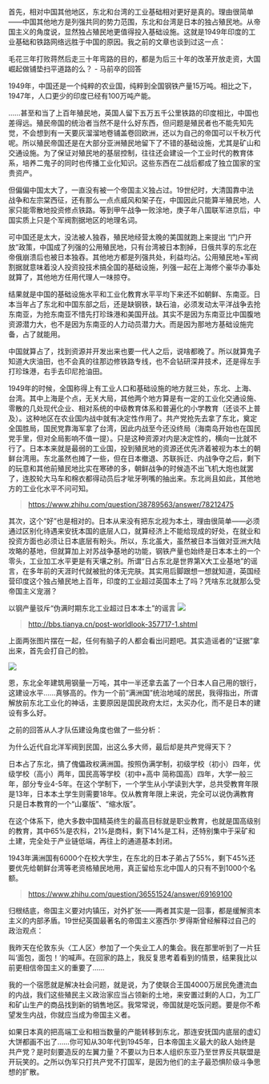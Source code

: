 首先，相对中国其他地区，东北和台湾的工业基础相对更好是真的。理由很简单——中国其他地方是列强共同的势力范围，东北和台湾是日本的独占殖民地。从帝国主义的角度说，显然独占殖民地更值得投入基础设施。这就是1949年印度的工业基础和铁路网络远胜于中国的原因。我之前的文章也谈到过这一点：

毛花三年打败蒋然后走三十年弯路的目的，都是为后三十年的改革开放走资，大国崛起做铺垫扫平道路的么？ - 马前卒的回答

1949年，中国还是一个纯粹的农业国，纯粹到全国钢铁产量15万吨。相比之下，1947年，人口更少的印度已经有100万吨产能。

……甚至和当了上百年殖民地，英国人留下五万五千公里铁路的印度相比，中国也差得远。殖民帝国的统治者当然不是什么好东西，但问题是殖民者也不能先知先觉，不会想到有一天要灰溜溜地卷铺盖卷回欧洲，还以为自己的帝国可以千秋万代呢。所以殖民帝国还是在大部分亚洲殖民地留下了不错的基础设施，尤其是矿山和交通设施。为了保证对殖民地的基层控制，往往还会建设一个工业时代的教育体系，培养二鬼子的同时也传播工业化知识。这些东西在二战后都成了独立国家的宝贵资产。

但偏偏中国太大了，一直没有被一个帝国主义独占过。19世纪时，大清国靠中法战争和左宗棠西征，还有那么一点点威风和架子在，中国因此只能算半殖民地，人家只能零散地投资修点铁路。等到甲午战争一败涂地，庚子年八国联军进京后，中国实质上只是个军阀割据地区的地理名词。

可中国还是太大，没法被人独吞，殖民地经营太晚的美国就跑上来提出 “门户开放”政策，中国成了列强的公用殖民地，只有台湾被日本割掉，日俄共享的东北在帝俄崩溃后也被日本独吞。其他地方都是列强共处，利益均沾。公用殖民地+军阀割据就意味着没人投资投技术搞全国的基础设施，列强一起在上海修个豪华办事处就算了，其他地方任用代理人一味掠夺。

结果就是中国的基础设施水平和工业化教育水平平均下来还不如朝鲜、东南亚。日本当年占了东北和中国东部之后，还是缺钢铁，缺石油，必须发动太平洋战争去抢东南亚，为抢东南亚不惜先打珍珠港和美国开战。其实不是因为东南亚比中国腹地资源潜力大，也不是因为东南亚的人力动员潜力大。而是因为那地方基础设施完备，占了就能用。

中国就算占了，找到资源并开发出来也要一代人之后，说啥都晚了。所以就算鬼子知道大庆油田，也不会真的往那边修铁路专线，也不会钻研深井技术，还是得左手打珍珠港，右手去印尼抢油田。 

1949年的时候，全国称得上有工业人口和基础设施的地方就三处，东北、上海、台湾。其中上海是个点，无关大局，其他两个地方算是有一定的工业化交通设施、零散的几处现代企业、相对系统的中级教育体系和普遍化的小学教育（还谈不上普及）。这种地区在农业国内战中就有决定性作用了。共产党抢先去拿了东北，奠定全国胜局，国民党靠海军拿了台湾，因此内战至今还没终局（海南岛开始也在国民党手里，但对全局影响不值一提）。只是这种资源对内是决定性的，横向一比就不行了。日本本来就是最弱的工业国，投到殖民地的资源还优先济着被视为本土的朝鲜台湾用。东北虽然也摊了一些，但在日本撤退、苏联拆迁、内战争夺之后，剩下的玩意和其他前殖民地比实在寒碜的多，朝鲜战争的时候造不出飞机大炮也就罢了，连胶轮大马车和棉衣都得动员后才呲牙咧嘴的抽出来。东北尚且如此，其他地方的工业化水平不问可知。

> https://www.zhihu.com/question/38789563/answer/78212475

其次，这个“好”也是相对的。日本从来没有把东北视为本土，理由很简单——必须通过区别化待遇来安抚本国的底层人口，就算经济上不能给现成的好处，在就业和投资方面也必须让日本底层有盼头。所以，东北虽大，虽然被日本当做对亚洲大陆攻略的基地，但就算加上对苏战争基地的功能，钢铁产量也始终是日本本土的一个零头，工业加工水平更是有天壤之别。所谓“日占东北是世界第X大工业基地”的谣言，在多年前的天涯时代就被批的体无完肤。其实用后脚跟想一想就知道，英国经营印度这个独占殖民地上百年，印度的工业超过英国本土了吗？凭啥东北就那么受帝国主义宠溺？

以钢产量驳斥“伪满时期东北工业超过日本本土”的谣言
![](http://public.iwangpo.com/Fjq6q0GhTY7UricZj8kh3zn3hS5H.jpg?imageView2/2/w/600)![](data:image/gif;base64,iVBORw0KGgoAAAANSUhEUgAAAAEAAAABCAYAAAAfFcSJAAAADUlEQVQImWNgYGBgAAAABQABh6FO1AAAAABJRU5ErkJggg==)
> http://bbs.tianya.cn/post-worldlook-357717-1.shtml

上面两张图片摆在一起，任何有脑子的人都会看出问题吧。其实造谣者的“证据”拿出来，首先会打自己的脸。

![](http://public.iwangpo.com/FuEjifD1B1I2HisLql1cJTzaXjn-.jpg?imageView2/2/w/600)

恩，东北全年建筑用钢量一万吨，其中一半还拿去盖了一个日本人自己用的银行，这建设水平……真够高的。作为一个前“满洲国”统治地域的居民，我得指出，所谓解放前东北工业化的神话，主要原因是国民政府太烂，太买办化，而不是日本的建设有多么好。

之前的回答从人才队伍建设角度也做了一些分析：

为什么近代自北洋军阀到民国，出这么多大师，最后却是共产党得天下？

日本占了东北，搞了傀儡政权满洲国。按照伪满学制，初级学校（初小）四年，优级学校（高小）两年，国民高等学校（初中+高中 简称国高）四年，大学一般三年，部分专业4-5年。在这个学制下，一个学生从小学读到大学，总共受教育年限是13年，日本本土学生则需要18年。仅从教育年限上来说，完全可以说伪满教育只是日本教育的一个“山寨版”、“缩水版”。

在这个体系下，绝大多数中国精英终生的最高目标就是职业教育，也就是国高级别的教育，其中65%是农科，21%是商科，剩下14%是工科，还特别集中于采矿和土建，完全处于产业链低端，再往上的通道基本封闭。

1943年满洲国有6000个在校大学生，在东北的日本子弟占了55%，剩下45%还要优先给朝鲜台湾等老资格殖民地用，真正留给东北中国人的只有不到1000个名额。

> https://www.zhihu.com/question/36551524/answer/69169100

归根结底，帝国主义要对内镇压，对外扩张——两者其实是一回事，都是缓解资本主义的内部矛盾。19世纪英国最著名的帝国主义塞西尔·罗得斯曾经解释过自己的政治观点：

我昨天在伦敦东头〈工人区〉参加了一个失业工人的集会。我在那里听到了一片狂叫‘面包，面包！’的喊声。在回家的路上，我反复思考着看到的情景，结果我比以前更相信帝国主义的重要了……

我的一个宿愿就是解决社会问题，就是说，为了使联合王国4000万居民免遭流血的内战，我们这些殖民主义政治家应当占领新的土地，来安置过剩的人口，为工厂和矿山生产的商品找到新的销售地区。我常常说，帝国就是吃饭问题。要是你不希望发生内战，你就应当成为帝国主义者。

如果日本真的把高端工业和相当数量的产能转移到东北，那连安抚国内底层的虚幻大饼都画不出了……你可知从30年代到1945年，日本帝国主义最大的敌人始终是共产党？是时刻要造反的左翼力量？不要以为日本人组织东亚乃至世界反共联盟是开玩笑的。之所以伪军只打共产党不打国军，是因为他们的主子最恐惧阶级斗争思想的扩散。